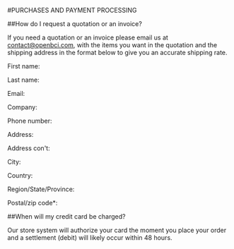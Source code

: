 #PURCHASES AND PAYMENT PROCESSING

##How do I request a quotation or an invoice?

If you need a quotation or an invoice please email us at contact@openbci.com, with the items you want in the quotation and the shipping address in the format below to give you an accurate shipping rate.

First name:

Last name:

Email:

Company:

Phone number:

Address:

Address con't:

City:

Country:

Region/State/Province:

Postal/zip code*:

##When will my credit card be charged?

Our store system will authorize your card the moment you place your order and a settlement (debit) will likely occur within 48 hours.
